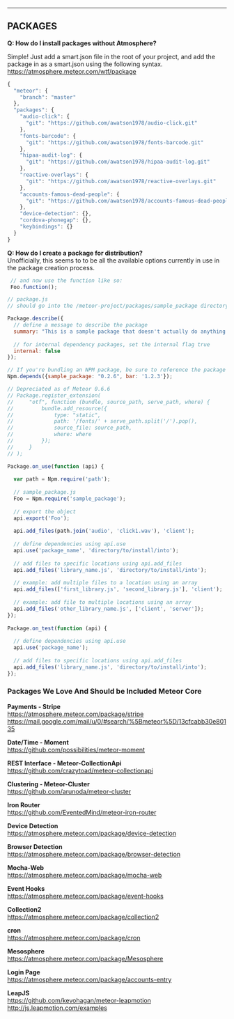  

------------------------------------------------------------------
## PACKAGES

**Q:  How do I install packages without Atmosphere?**  

Simple!  Just add a smart.json file in the root of your project, and add the package in as a smart.json using the following syntax.  
https://atmosphere.meteor.com/wtf/package  
````js
{
  "meteor": {
    "branch": "master"
  },
  "packages": {
    "audio-click": {
      "git": "https://github.com/awatson1978/audio-click.git"
    },
    "fonts-barcode": {
      "git": "https://github.com/awatson1978/fonts-barcode.git"
    },
    "hipaa-audit-log": {
      "git": "https://github.com/awatson1978/hipaa-audit-log.git"
    },
    "reactive-overlays": {
      "git": "https://github.com/awatson1978/reactive-overlays.git"
    },
    "accounts-famous-dead-people": {
      "git": "https://github.com/awatson1978/accounts-famous-dead-people.git"
    },
    "device-detection": {},
    "cordova-phonegap": {},
    "keybindings": {}
  }
}
````


**Q:  How do I create a package for distribution?**  
Unofficially, this seems to to be all the available options currently in use in the package creation process.  

````js
 // and now use the function like so:
 Foo.function();  
````


````js
// package.js  
// should go into the /meteor-project/packages/sample_package directory  

Package.describe({
  // define a message to describe the package
  summary: "This is a sample package that doesn't actually do anything.",
  
  // for internal dependency packages, set the internal flag true
  internal: false  
});

// If you're bundling an NPM package, be sure to reference the package as a dependency
Npm.depends({sample_package: "0.2.6", bar: '1.2.3'});

// Depreciated as of Meteor 0.6.6  
// Package.register_extension(
//     "otf", function (bundle, source_path, serve_path, where) {
//         bundle.add_resource({
//             type: "static",
//             path: '/fonts/' + serve_path.split('/').pop(),
//             source_file: source_path,
//             where: where
//         });
//     }
// );

Package.on_use(function (api) {
  
  var path = Npm.require('path');
  
  // sample_package.js  
  Foo = Npm.require('sample_package');  
  
  // export the object
  api.export('Foo');
  
  api.add_files(path.join('audio', 'click1.wav'), 'client');
    
  // define dependencies using api.use
  api.use('package_name', 'directory/to/install/into');
 
  // add files to specific locations using api.add_files
  api.add_files('library_name.js', 'directory/to/install/into');
 
  // example: add multiple files to a location using an array
  api.add_files(['first_library.js', 'second_library.js'], 'client');
 
  // example: add file to multiple locations using an array
  api.add_files('other_library_name.js', ['client', 'server']);
});
 
Package.on_test(function (api) {
 
  // define dependencies using api.use
  api.use('package_name');
 
  // add files to specific locations using api.add_files
  api.add_files('library_name.js', 'directory/to/install/into');
});
````


### Packages We Love And Should be Included Meteor Core


**Payments - Stripe**  
https://atmosphere.meteor.com/package/stripe  
https://mail.google.com/mail/u/0/#search/%5Bmeteor%5D/13cfcabb30e80135

**Date/Time - Moment**  
https://github.com/possibilities/meteor-moment

**REST Interface - Meteor-CollectionApi**  
https://github.com/crazytoad/meteor-collectionapi

**Clustering - Meteor-Cluster**    
https://github.com/arunoda/meteor-cluster

**Iron Router**    
https://github.com/EventedMind/meteor-iron-router

**Device Detection**  
https://atmosphere.meteor.com/package/device-detection  

**Browser Detection**  
https://atmosphere.meteor.com/package/browser-detection  

**Mocha-Web**  
https://atmosphere.meteor.com/package/mocha-web   

**Event Hooks**  
https://atmosphere.meteor.com/package/event-hooks  

**Collection2**  
https://atmosphere.meteor.com/package/collection2  

**cron**  
https://atmosphere.meteor.com/package/cron  

**Mesosphere**  
https://atmosphere.meteor.com/package/Mesosphere  

**Login Page**  
https://atmosphere.meteor.com/package/accounts-entry   

**LeapJS**  
https://github.com/kevohagan/meteor-leapmotion  
http://js.leapmotion.com/examples  
